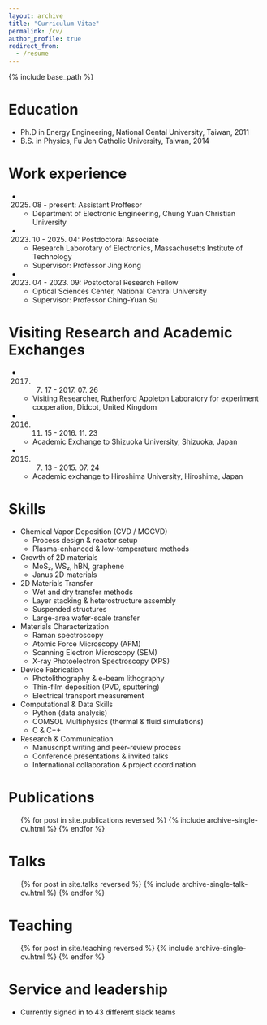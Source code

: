 ```yaml
---
layout: archive
title: "Curriculum Vitae"
permalink: /cv/
author_profile: true
redirect_from:
  - /resume
---
```


{% include base_path %}

Education
======
* Ph.D in Energy Engineering, National Cental University, Taiwan, 2011
* B.S. in Physics, Fu Jen Catholic University, Taiwan, 2014

Work experience
======
* 2025. 08 - present: Assistant Proffesor
  * Department of Electronic Engineering, Chung Yuan Christian University

* 2023. 10 - 2025. 04: Postdoctoral Associate
  * Research Laborotary of Electronics, Massachusetts Institute of Technology
  * Supervisor: Professor Jing Kong

* 2023. 04 - 2023. 09: Postoctoral Research Fellow
  * Optical Sciences Center, National Central University
  * Supervisor: Professor Ching-Yuan Su
 
Visiting Research and Academic Exchanges
======
* 2017. 07. 17 - 2017. 07. 26 
  * Visiting Researcher, Rutherford Appleton Laboratory for experiment cooperation, Didcot, United Kingdom

* 2016. 11. 15 - 2016. 11. 23
  * Academic Exchange to Shizuoka University, Shizuoka, Japan

* 2015. 07. 13 - 2015. 07. 24
  * Academic exchange to Hiroshima University, Hiroshima, Japan
  
Skills
======
* Chemical Vapor Deposition (CVD / MOCVD)
  * Process design & reactor setup
  * Plasma-enhanced & low-temperature methods
* Growth of 2D materials
  * MoS₂, WS₂, hBN, graphene
  * Janus 2D materials
* 2D Materials Transfer
  * Wet and dry transfer methods
  * Layer stacking & heterostructure assembly
  * Suspended structures
  * Large-area wafer-scale transfer
* Materials Characterization
  * Raman spectroscopy
  * Atomic Force Microscopy (AFM)
  * Scanning Electron Microscopy (SEM)
  * X-ray Photoelectron Spectroscopy (XPS)
* Device Fabrication
  * Photolithography & e-beam lithography
  * Thin-film deposition (PVD, sputtering)
  * Electrical transport measurement
* Computational & Data Skills
  * Python (data analysis)
  * COMSOL Multiphysics (thermal & fluid simulations)
  * C & C++
* Research & Communication
  * Manuscript writing and peer-review process
  * Conference presentations & invited talks
  * International collaboration & project coordination

Publications
======
  <ul>{% for post in site.publications reversed %}
    {% include archive-single-cv.html %}
  {% endfor %}</ul>
  
Talks
======
  <ul>{% for post in site.talks reversed %}
    {% include archive-single-talk-cv.html  %}
  {% endfor %}</ul>
  
Teaching
======
  <ul>{% for post in site.teaching reversed %}
    {% include archive-single-cv.html %}
  {% endfor %}</ul>
  
Service and leadership
======
* Currently signed in to 43 different slack teams
